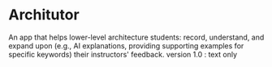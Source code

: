 # Architutor
An app that helps lower-level architecture students: record, understand, and expand upon (e.g., AI explanations, providing supporting examples for specific keywords) their instructors' feedback.
version 1.0 : text only
